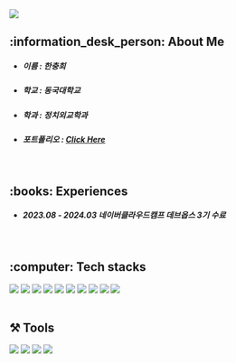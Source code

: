 <!--
**mongdamhwa/mongdamhwa** is a ✨ _special_ ✨ repository because its `README.md` (this file) appears on your GitHub profile.

Here are some ideas to get you started:

- 🔭 I’m currently working on ...
- 🌱 I’m currently learning ...
- 👯 I’m looking to collaborate on ...
- 🤔 I’m looking for help with ...
- 💬 Ask me about ...
- 📫 How to reach me: ...
- 😄 Pronouns: ...
- ⚡ Fun fact: ...
-->

<img src="https://capsule-render.vercel.app/api?type=venom&color=auto&height=300&section=header&text=Welcome%20to%20Mongdamhwa's%20Home!&fontSize=40&desc=ChungHui%20Han&animation=twinkling&descAlign=81&fontColor=000" />

<h2>:information_desk_person: About Me</h2>
<ul>
  <li><h5>이름 : 한충희</h5></li>
  <li><h5>학교 : 동국대학교</h5></li>
  <li><h5>학과 : 정치외교학과</h5></li>
  <li><h5>포트폴리오 : <a href="https://emphasized-glade-e4c.notion.site/Chung-Hui-Han-c5fc8c2790a545eeb684da70289b6c64?pvs=4">Click Here</a></h5></li>
</ul>

<br>

<h2>:books: Experiences</h2>
<ul>
  <li><h5>2023.08 - 2024.03 네이버클라우드캠프 데브옵스 3기 수료</h5></li>
</ul>

<br>

<h2>:computer: Tech stacks</h2>
<div>
  <img src="https://img.shields.io/badge/HTML5-E34F26?style=for-the-badge&logo=html5&logoColor=white">
  <img src="https://img.shields.io/badge/CSS3-1572B6?style=for-the-badge&logo=css3&logoColor=white">
  <img src="https://img.shields.io/badge/JavaScript-F7DF1E?style=for-the-badge&logo=JavaScript&logoColor=white">
  <img src="https://img.shields.io/badge/React-20232A?style=for-the-badge&logo=react&logoColor=61DAFB">
  <img src="https://img.shields.io/badge/Bootstrap-563D7C?style=for-the-badge&logo=bootstrap&logoColor=white">
  <img src="https://img.shields.io/badge/jQuery-0769AD?style=for-the-badge&logo=jquery&logoColor=white">
  <img src="https://img.shields.io/badge/Spring-6DB33F?style=for-the-badge&logo=spring&logoColor=white">
  <img src="https://img.shields.io/badge/springboot-6DB33F?style=for-the-badge&logo=springboot&logoColor=white">
  <img src="https://img.shields.io/badge/Java-ED8B00?style=for-the-badge&logo=openjdk&logoColor=white">
  <img src="https://img.shields.io/badge/MySQL-4479A1?style=for-the-badge&logo=MySQL&logoColor=white">
</div>

<br>

<h2>⚒️ Tools</h2>
<div>
  <img src="https://img.shields.io/badge/Visual_Studio_Code-0078D4?style=for-the-badge&logo=visual%20studio%20code&logoColor=white">
  <img src="https://img.shields.io/badge/Eclipse-2C2255?style=for-the-badge&logo=eclipse&logoColor=white">
  <img src="https://img.shields.io/badge/GitHub-100000?style=for-the-badge&logo=github&logoColor=white">
  <img src="https://img.shields.io/badge/Sourcetree-0052CC?style=for-the-badge&logo=Sourcetree&logoColor=white">
</div>
<br><br>
<!-- ![Anurag's GitHub stats](https://github-readme-stats.vercel.app/api?username=mongdamhwa&show_icons=true&theme=graywhite)
![Top Langs](https://github-readme-stats.vercel.app/api/top-langs/?username=anuraghazra&layout=compact) -->
